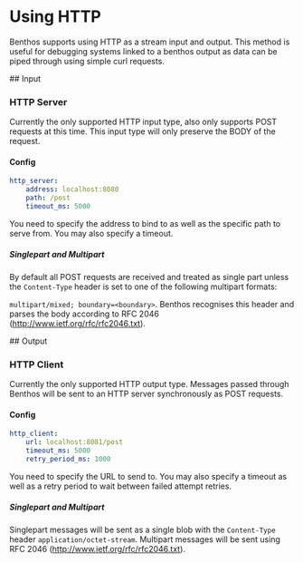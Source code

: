 Using HTTP
==========

Benthos supports using HTTP as a stream input and output. This method is useful
for debugging systems linked to a benthos output as data can be piped through
using simple curl requests.

## Input

### HTTP Server

Currently the only supported HTTP input type, also only supports POST requests
at this time. This input type will only preserve the BODY of the request.

#### Config

```yaml
http_server:
	address: localhost:8080
	path: /post
	timeout_ms: 5000
```

You need to specify the address to bind to as well as the specific path to serve
from. You may also specify a timeout.

##### Singlepart and Multipart

By default all POST requests are received and treated as single part unless the
`Content-Type` header is set to one of the following multipart formats:

`multipart/mixed; boundary=<boundary>`. Benthos recognises this header and
parses the body according to RFC 2046 (http://www.ietf.org/rfc/rfc2046.txt).

## Output

### HTTP Client

Currently the only supported HTTP output type. Messages passed through Benthos
will be sent to an HTTP server synchronously as POST requests.

#### Config

```yaml
http_client:
	url: localhost:8081/post
	timeout_ms: 5000
	retry_period_ms: 1000
```

You need to specify the URL to send to. You may also specify a timeout as well
as a retry period to wait between failed attempt retries.

##### Singlepart and Multipart

Singlepart messages will be sent as a single blob with the `Content-Type` header
`application/octet-stream`. Multipart messages will be sent using RFC 2046
(http://www.ietf.org/rfc/rfc2046.txt).
